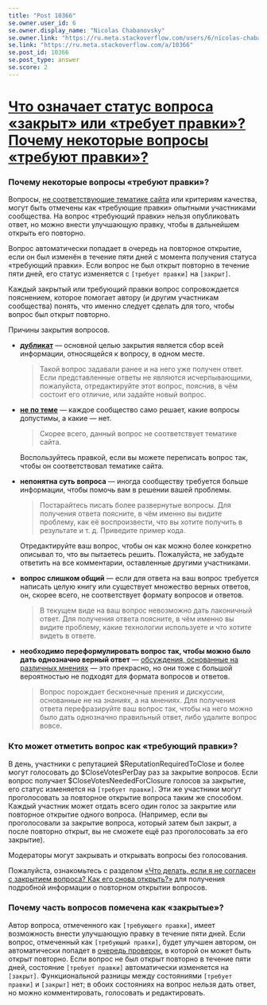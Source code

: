 ```yaml
---
title: "Post 10366"
se.owner.user_id: 6
se.owner.display_name: "Nicolas Chabanovsky"
se.owner.link: "https://ru.meta.stackoverflow.com/users/6/nicolas-chabanovsky"
se.link: "https://ru.meta.stackoverflow.com/a/10366"
se.post_id: 10366
se.post_type: answer
se.score: 2
---
```

<h1><a href="https://ru.stackoverflow.com/help/closed-questions">Что означает статус вопроса «закрыт» или «требует правки»? Почему некоторые вопросы «требуют правки»?</a></h1>

<h3>Почему некоторые вопросы «требуют правки»?</h3>

<p>Вопросы, <a href="/help/on-topic">не соответствующие тематике сайта</a> или критериям качества, могут быть отмечены как «требующие правки» опытными участниками сообщества. На вопрос «требующий правки» нельзя опубликовать ответ, но можно внести улучшающую правку, чтобы в дальнейшем открыть его повторно.</p>

<p>Вопрос автоматически попадает в очередь на повторное открытие, если он был изменён в течение пяти дней с момента получения статуса «требующий правки». Если вопрос не был открыт повторно в течение пяти дней, его статус изменяется с <code>[требует правки]</code> на <code>[закрыт]</code>.</p>

<p>Каждый закрытый или требующий правки вопрос сопровождается пояснением, которое помогает автору (и другим участникам сообщества) понять, что именно следует сделать для того, чтобы вопрос был открыт повторно.</p>

<p>Причины закрытия вопросов.</p>

<ul>
<li><p><strong><a href="/help/duplicates">дубликат</a></strong> — основной целью закрытия является сбор всей информации, относящейся к вопросу, в одном месте.</p>

<blockquote>
  <p>Такой вопрос задавали ранее и на него уже получен ответ. Если представленные ответы не являются исчерпывающими, пожалуйста, отредактируйте этот вопрос, пояснив, в чём состоит его отличие, или задайте новый вопрос.</p>
</blockquote></li>
<li><p><strong><a href="/help/on-topic">не по теме</a></strong> — каждое сообщество само решает, какие вопросы допустимы, а какие — нет.</p>

<blockquote>
  <p>Скорее всего, данный вопрос не соответствует тематике сайта. </p>
</blockquote>

<p>Воспользуйтесь правкой, если вы можете переписать вопрос так, чтобы он соответствовал тематике сайта.</p></li>
<li><p><strong>непонятна суть вопроса</strong> — иногда сообществу требуется больше информации, чтобы помочь вам в решении вашей проблемы.</p>

<blockquote>
  <p>Постарайтесь писать более развернутые вопросы. Для получения ответа поясните, в чём именно вы видите проблему, как её воспроизвести, что вы хотите получить в результате и т. д. Приведите пример кода.</p>
</blockquote>

<p>Отредактируйте ваш вопрос, чтобы он как можно более конкретно описывал то, что вы пытаетесь решить. Пожалуйста, не забудьте ответить на все комментарии, оставленные другими участниками.</p></li>
<li><p><strong>вопрос слишком общий</strong> — если для ответа на ваш вопрос требуется написать целую книгу или существует множество верных ответов, он, скорее всего, не соответствует формату вопросов и ответов.</p>

<blockquote>
  <p>В текущем виде на ваш вопрос невозможно дать лаконичный ответ. Для получения ответа поясните, в чём именно вы видите проблему, какие технологии используете и что хотите видеть в ответе.</p>
</blockquote></li>
<li><p><strong>необходимо переформулировать вопрос так, чтобы можно было дать однозначно верный ответ</strong> — <a href="/help/dont-ask">обсуждения, основанные на различных мнениях</a> — это прекрасно, но они тоже с большой вероятностью не подходят для формата вопросов и ответов.</p>

<blockquote>
  <p>Вопрос порождает бесконечные прения и дискуссии, основанные не на знаниях, а на мнениях. Для получения ответа перефразируйте ваш вопрос так, чтобы на него можно было дать однозначно правильный ответ, либо удалите вопрос вовсе.</p>
</blockquote></li>
</ul>

<h3>Кто может отметить вопрос как «требующий правки»?</h3>

<p>В день, участники с репутацией $ReputationRequiredToClose и более могут голосовать до $CloseVotesPerDay раз за закрытие вопросов. Если вопрос получает $CloseVotesNeededForClosure голосов за закрытие, его статус изменяется на <code>[требует правки]</code>. Эти же участники могут проголосовать за повторное открытие вопроса таким же способом. Каждый участник может отдать всего один голос за закрытие или повторное открытие одного вопроса. (Например, если вы проголосовали за закрытие вопроса, который затем был закрыт, а после повторно открыт, вы не сможете ещё раз проголосовать за его закрытие).</p>

<p>Модераторы могут закрывать и открывать вопросы без голосования.</p>

<p>Пожалуйста, ознакомьтесь с разделом <a href="/help/reopen-questions">«Что делать, если я не согласен с закрытием вопроса? Как его снова открыть?»</a> для получения подробной информации о повторном открытии вопросов.</p>

<h3>Почему часть вопросов помечена как «закрытые»?</h3>

<p>Автор вопроса, отмеченного как <code>[требующего правки]</code>, имеет возможность внести улучшающую правку в течение пяти дней. Если вопрос, отмеченный как <code>[требующий правки]</code>, будет улучшен автором, он автоматически попадет в <a href="https://ru.meta.stackoverflow.com/q/4912">очередь проверок</a>, в которой он может быть открыт повторно. Если вопрос не был открыт повторно в течение пяти дней, состояние <code>[требует правки]</code> автоматически изменяется на <code>[закрыт]</code>. Функциональной разницы между состояниями <code>[требует правки]</code> и <code>[закрыт]</code> нет; в обоих состояниях на вопрос нельзя дать ответ, но можно комментировать, голосовать и редактировать.</p>
